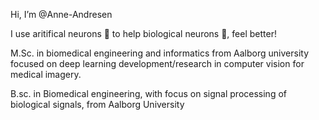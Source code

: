Hi, I’m @Anne-Andresen 

I use aritifical neurons 🤖 to help biological neurons 🧠, feel better! 



M.Sc. in biomedical engineering and informatics from Aalborg university focused on deep learning development/research in computer vision for medical imagery. 

B.sc. in Biomedical engineering, with focus on signal processing of biological signals, from Aalborg University
<!---
Anne-Andresen/Anne-Andresen is a ✨ special ✨ repository because its `README.md` (this file) appears on your GitHub profile.
You can click the Preview link to take a look at your changes.
--->
